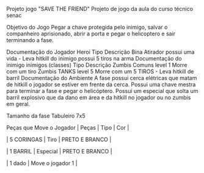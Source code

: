 Projeto jogo "SAVE THE FRIEND"
Projeto de jogo da aula do curso técnico senac

Objetivo do Jogo
Pegar a chave protegida pelo inimigo, salvar o companheiro aprisionado, abrir a porta e pegar o helicoptero e sair terminando a fase.

Documentação do Jogador
Heroi	Tipo	Descrição
Bina	Atirador	possui uma vida - Leva hitkill do inimigo possui 5 tiros na arma
Documentação do inimigo
inimigos (classes)	Tipo	Descrição
Zumbis Comuns	level 1	Morre com um tiro
Zumbis TANKS	level 5	Morre com um 5 TIROS - Leva hitkill de barril
Documentação do Ambiente
A fase possui cerca elétricas que matam de hitkill o jogador se estiver em frente da cerca. Possui uma chave mestra para terminar a fase e pegar o helicóptero. Possui um especial que solta um barril explosivo que da dano em área e da hitkill no jogador ou no zumbis em geral.

Tamanho da fase
Tabuleiro 7x5

Peças que Move o Jogador
| Peças | Tipo | Cor |

| 5 CORINGAS | Tiro | PRETO E BRANCO |

| 1 BARRIL | Especial | PRETO E BRANCO |

| 1 dado | Move o jogador 1 |
